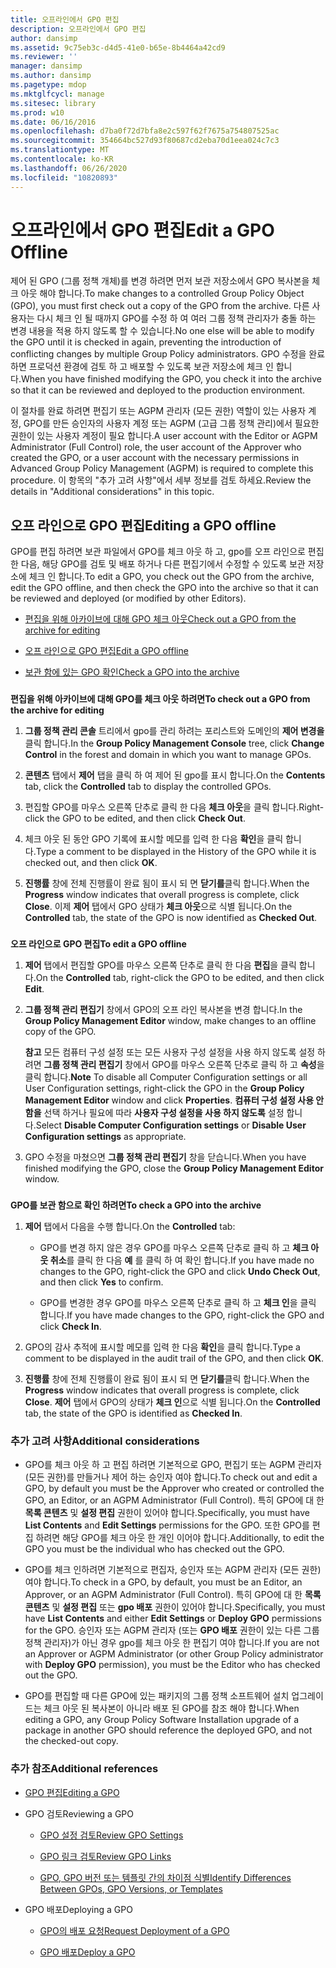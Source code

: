 ```yaml
---
title: 오프라인에서 GPO 편집
description: 오프라인에서 GPO 편집
author: dansimp
ms.assetid: 9c75eb3c-d4d5-41e0-b65e-8b4464a42cd9
ms.reviewer: ''
manager: dansimp
ms.author: dansimp
ms.pagetype: mdop
ms.mktglfcycl: manage
ms.sitesec: library
ms.prod: w10
ms.date: 06/16/2016
ms.openlocfilehash: d7ba0f72d7bfa8e2c597f62f7675a754807525ac
ms.sourcegitcommit: 354664bc527d93f80687cd2eba70d1eea024c7c3
ms.translationtype: MT
ms.contentlocale: ko-KR
ms.lasthandoff: 06/26/2020
ms.locfileid: "10820893"
---
```

# <span data-ttu-id="05d9d-103">오프라인에서 GPO 편집</span><span class="sxs-lookup"><span data-stu-id="05d9d-103">Edit a GPO Offline</span></span>


<span data-ttu-id="05d9d-104">제어 된 GPO (그룹 정책 개체)를 변경 하려면 먼저 보관 저장소에서 GPO 복사본을 체크 아웃 해야 합니다.</span><span class="sxs-lookup"><span data-stu-id="05d9d-104">To make changes to a controlled Group Policy Object (GPO), you must first check out a copy of the GPO from the archive.</span></span> <span data-ttu-id="05d9d-105">다른 사용자는 다시 체크 인 될 때까지 GPO를 수정 하 여 여러 그룹 정책 관리자가 충돌 하는 변경 내용을 적용 하지 않도록 할 수 있습니다.</span><span class="sxs-lookup"><span data-stu-id="05d9d-105">No one else will be able to modify the GPO until it is checked in again, preventing the introduction of conflicting changes by multiple Group Policy administrators.</span></span> <span data-ttu-id="05d9d-106">GPO 수정을 완료 하면 프로덕션 환경에 검토 하 고 배포할 수 있도록 보관 저장소에 체크 인 합니다.</span><span class="sxs-lookup"><span data-stu-id="05d9d-106">When you have finished modifying the GPO, you check it into the archive so that it can be reviewed and deployed to the production environment.</span></span>

<span data-ttu-id="05d9d-107">이 절차를 완료 하려면 편집기 또는 AGPM 관리자 (모든 권한) 역할이 있는 사용자 계정, GPO를 만든 승인자의 사용자 계정 또는 AGPM (고급 그룹 정책 관리)에서 필요한 권한이 있는 사용자 계정이 필요 합니다.</span><span class="sxs-lookup"><span data-stu-id="05d9d-107">A user account with the Editor or AGPM Administrator (Full Control) role, the user account of the Approver who created the GPO, or a user account with the necessary permissions in Advanced Group Policy Management (AGPM) is required to complete this procedure.</span></span> <span data-ttu-id="05d9d-108">이 항목의 "추가 고려 사항"에서 세부 정보를 검토 하세요.</span><span class="sxs-lookup"><span data-stu-id="05d9d-108">Review the details in "Additional considerations" in this topic.</span></span>

## <span data-ttu-id="05d9d-109">오프 라인으로 GPO 편집</span><span class="sxs-lookup"><span data-stu-id="05d9d-109">Editing a GPO offline</span></span>


<span data-ttu-id="05d9d-110">GPO를 편집 하려면 보관 파일에서 GPO를 체크 아웃 하 고, gpo를 오프 라인으로 편집한 다음, 해당 GPO를 검토 및 배포 하거나 다른 편집기에서 수정할 수 있도록 보관 저장소에 체크 인 합니다.</span><span class="sxs-lookup"><span data-stu-id="05d9d-110">To edit a GPO, you check out the GPO from the archive, edit the GPO offline, and then check the GPO into the archive so that it can be reviewed and deployed (or modified by other Editors).</span></span>

-   [<span data-ttu-id="05d9d-111">편집을 위해 아카이브에 대해 GPO 체크 아웃</span><span class="sxs-lookup"><span data-stu-id="05d9d-111">Check out a GPO from the archive for editing</span></span>](#bkmk-checkout)

-   [<span data-ttu-id="05d9d-112">오프 라인으로 GPO 편집</span><span class="sxs-lookup"><span data-stu-id="05d9d-112">Edit a GPO offline</span></span>](#bkmk-edit)

-   [<span data-ttu-id="05d9d-113">보관 함에 있는 GPO 확인</span><span class="sxs-lookup"><span data-stu-id="05d9d-113">Check a GPO into the archive</span></span>](#bkmk-checkin)

### <a href="" id="bkmk-checkout"></a>

**<span data-ttu-id="05d9d-114">편집을 위해 아카이브에 대해 GPO를 체크 아웃 하려면</span><span class="sxs-lookup"><span data-stu-id="05d9d-114">To check out a GPO from the archive for editing</span></span>**

1.  <span data-ttu-id="05d9d-115">**그룹 정책 관리 콘솔** 트리에서 gpo를 관리 하려는 포리스트와 도메인의 **제어 변경을** 클릭 합니다.</span><span class="sxs-lookup"><span data-stu-id="05d9d-115">In the **Group Policy Management Console** tree, click **Change Control** in the forest and domain in which you want to manage GPOs.</span></span>

2.  <span data-ttu-id="05d9d-116">**콘텐츠** 탭에서 **제어** 탭을 클릭 하 여 제어 된 gpo를 표시 합니다.</span><span class="sxs-lookup"><span data-stu-id="05d9d-116">On the **Contents** tab, click the **Controlled** tab to display the controlled GPOs.</span></span>

3.  <span data-ttu-id="05d9d-117">편집할 GPO를 마우스 오른쪽 단추로 클릭 한 다음 **체크 아웃**을 클릭 합니다.</span><span class="sxs-lookup"><span data-stu-id="05d9d-117">Right-click the GPO to be edited, and then click **Check Out**.</span></span>

4.  <span data-ttu-id="05d9d-118">체크 아웃 된 동안 GPO 기록에 표시할 메모를 입력 한 다음 **확인**을 클릭 합니다.</span><span class="sxs-lookup"><span data-stu-id="05d9d-118">Type a comment to be displayed in the History of the GPO while it is checked out, and then click **OK**.</span></span>

5.  <span data-ttu-id="05d9d-119">**진행률** 창에 전체 진행률이 완료 됨이 표시 되 면 **닫기를**클릭 합니다.</span><span class="sxs-lookup"><span data-stu-id="05d9d-119">When the **Progress** window indicates that overall progress is complete, click **Close**.</span></span> <span data-ttu-id="05d9d-120">이제 **제어** 탭에서 GPO 상태가 **체크 아웃**으로 식별 됩니다.</span><span class="sxs-lookup"><span data-stu-id="05d9d-120">On the **Controlled** tab, the state of the GPO is now identified as **Checked Out**.</span></span>

### <a href="" id="bkmk-edit"></a>

**<span data-ttu-id="05d9d-121">오프 라인으로 GPO 편집</span><span class="sxs-lookup"><span data-stu-id="05d9d-121">To edit a GPO offline</span></span>**

1.  <span data-ttu-id="05d9d-122">**제어** 탭에서 편집할 GPO를 마우스 오른쪽 단추로 클릭 한 다음 **편집**을 클릭 합니다.</span><span class="sxs-lookup"><span data-stu-id="05d9d-122">On the **Controlled** tab, right-click the GPO to be edited, and then click **Edit**.</span></span>

2.  <span data-ttu-id="05d9d-123">**그룹 정책 관리 편집기** 창에서 GPO의 오프 라인 복사본을 변경 합니다.</span><span class="sxs-lookup"><span data-stu-id="05d9d-123">In the **Group Policy Management Editor** window, make changes to an offline copy of the GPO.</span></span>

    <span data-ttu-id="05d9d-124">**참고**  모든 컴퓨터 구성 설정 또는 모든 사용자 구성 설정을 사용 하지 않도록 설정 하려면 **그룹 정책 관리 편집기** 창에서 GPO를 마우스 오른쪽 단추로 클릭 하 고 **속성**을 클릭 합니다.</span><span class="sxs-lookup"><span data-stu-id="05d9d-124">**Note** To disable all Computer Configuration settings or all User Configuration settings, right-click the GPO in the **Group Policy Management Editor** window and click **Properties**.</span></span> <span data-ttu-id="05d9d-125">**컴퓨터 구성 설정 사용 안 함을** 선택 하거나 필요에 따라 **사용자 구성 설정을 사용 하지 않도록** 설정 합니다.</span><span class="sxs-lookup"><span data-stu-id="05d9d-125">Select **Disable Computer Configuration settings** or **Disable User Configuration settings** as appropriate.</span></span>

     

3.  <span data-ttu-id="05d9d-126">GPO 수정을 마쳤으면 **그룹 정책 관리 편집기** 창을 닫습니다.</span><span class="sxs-lookup"><span data-stu-id="05d9d-126">When you have finished modifying the GPO, close the **Group Policy Management Editor** window.</span></span>

### <a href="" id="bkmk-checkin"></a>

**<span data-ttu-id="05d9d-127">GPO를 보관 함으로 확인 하려면</span><span class="sxs-lookup"><span data-stu-id="05d9d-127">To check a GPO into the archive</span></span>**

1.  <span data-ttu-id="05d9d-128">**제어** 탭에서 다음을 수행 합니다.</span><span class="sxs-lookup"><span data-stu-id="05d9d-128">On the **Controlled** tab:</span></span>

    -   <span data-ttu-id="05d9d-129">GPO를 변경 하지 않은 경우 GPO를 마우스 오른쪽 단추로 클릭 하 고 **체크 아웃 취소**를 클릭 한 다음 **예** 를 클릭 하 여 확인 합니다.</span><span class="sxs-lookup"><span data-stu-id="05d9d-129">If you have made no changes to the GPO, right-click the GPO and click **Undo Check Out**, and then click **Yes** to confirm.</span></span>

    -   <span data-ttu-id="05d9d-130">GPO를 변경한 경우 GPO를 마우스 오른쪽 단추로 클릭 하 고 **체크 인**을 클릭 합니다.</span><span class="sxs-lookup"><span data-stu-id="05d9d-130">If you have made changes to the GPO, right-click the GPO and click **Check In**.</span></span>

2.  <span data-ttu-id="05d9d-131">GPO의 감사 추적에 표시할 메모를 입력 한 다음 **확인**을 클릭 합니다.</span><span class="sxs-lookup"><span data-stu-id="05d9d-131">Type a comment to be displayed in the audit trail of the GPO, and then click **OK**.</span></span>

3.  <span data-ttu-id="05d9d-132">**진행률** 창에 전체 진행률이 완료 됨이 표시 되 면 **닫기를**클릭 합니다.</span><span class="sxs-lookup"><span data-stu-id="05d9d-132">When the **Progress** window indicates that overall progress is complete, click **Close**.</span></span> <span data-ttu-id="05d9d-133">**제어** 탭에서 GPO의 상태가 **체크 인**으로 식별 됩니다.</span><span class="sxs-lookup"><span data-stu-id="05d9d-133">On the **Controlled** tab, the state of the GPO is identified as **Checked In**.</span></span>

### <span data-ttu-id="05d9d-134">추가 고려 사항</span><span class="sxs-lookup"><span data-stu-id="05d9d-134">Additional considerations</span></span>

-   <span data-ttu-id="05d9d-135">GPO를 체크 아웃 하 고 편집 하려면 기본적으로 GPO, 편집기 또는 AGPM 관리자 (모든 권한)를 만들거나 제어 하는 승인자 여야 합니다.</span><span class="sxs-lookup"><span data-stu-id="05d9d-135">To check out and edit a GPO, by default you must be the Approver who created or controlled the GPO, an Editor, or an AGPM Administrator (Full Control).</span></span> <span data-ttu-id="05d9d-136">특히 GPO에 대 한 **목록 콘텐츠** 및 **설정 편집** 권한이 있어야 합니다.</span><span class="sxs-lookup"><span data-stu-id="05d9d-136">Specifically, you must have **List Contents** and **Edit Settings** permissions for the GPO.</span></span> <span data-ttu-id="05d9d-137">또한 GPO를 편집 하려면 해당 GPO를 체크 아웃 한 개인 이어야 합니다.</span><span class="sxs-lookup"><span data-stu-id="05d9d-137">Additionally, to edit the GPO you must be the individual who has checked out the GPO.</span></span>

-   <span data-ttu-id="05d9d-138">GPO를 체크 인하려면 기본적으로 편집자, 승인자 또는 AGPM 관리자 (모든 권한) 여야 합니다.</span><span class="sxs-lookup"><span data-stu-id="05d9d-138">To check in a GPO, by default, you must be an Editor, an Approver, or an AGPM Administrator (Full Control).</span></span> <span data-ttu-id="05d9d-139">특히 GPO에 대 한 **목록 콘텐츠** 및 **설정 편집** 또는 **gpo 배포** 권한이 있어야 합니다.</span><span class="sxs-lookup"><span data-stu-id="05d9d-139">Specifically, you must have **List Contents** and either **Edit Settings** or **Deploy GPO** permissions for the GPO.</span></span> <span data-ttu-id="05d9d-140">승인자 또는 AGPM 관리자 (또는 **GPO 배포** 권한이 있는 다른 그룹 정책 관리자)가 아닌 경우 gpo를 체크 아웃 한 편집기 여야 합니다.</span><span class="sxs-lookup"><span data-stu-id="05d9d-140">If you are not an Approver or AGPM Administrator (or other Group Policy administrator with **Deploy GPO** permission), you must be the Editor who has checked out the GPO.</span></span>

-   <span data-ttu-id="05d9d-141">GPO를 편집할 때 다른 GPO에 있는 패키지의 그룹 정책 소프트웨어 설치 업그레이드는 체크 아웃 된 복사본이 아니라 배포 된 GPO를 참조 해야 합니다.</span><span class="sxs-lookup"><span data-stu-id="05d9d-141">When editing a GPO, any Group Policy Software Installation upgrade of a package in another GPO should reference the deployed GPO, and not the checked-out copy.</span></span>

### <span data-ttu-id="05d9d-142">추가 참조</span><span class="sxs-lookup"><span data-stu-id="05d9d-142">Additional references</span></span>

-   [<span data-ttu-id="05d9d-143">GPO 편집</span><span class="sxs-lookup"><span data-stu-id="05d9d-143">Editing a GPO</span></span>](editing-a-gpo-agpm40.md)

-   <span data-ttu-id="05d9d-144">GPO 검토</span><span class="sxs-lookup"><span data-stu-id="05d9d-144">Reviewing a GPO</span></span>

    -   [<span data-ttu-id="05d9d-145">GPO 설정 검토</span><span class="sxs-lookup"><span data-stu-id="05d9d-145">Review GPO Settings</span></span>](review-gpo-settings-agpm40.md)

    -   [<span data-ttu-id="05d9d-146">GPO 링크 검토</span><span class="sxs-lookup"><span data-stu-id="05d9d-146">Review GPO Links</span></span>](review-gpo-links-agpm40.md)

    -   [<span data-ttu-id="05d9d-147">GPO, GPO 버전 또는 템플릿 간의 차이점 식별</span><span class="sxs-lookup"><span data-stu-id="05d9d-147">Identify Differences Between GPOs, GPO Versions, or Templates</span></span>](identify-differences-between-gpos-gpo-versions-or-templates-agpm40.md)

-   <span data-ttu-id="05d9d-148">GPO 배포</span><span class="sxs-lookup"><span data-stu-id="05d9d-148">Deploying a GPO</span></span>

    -   [<span data-ttu-id="05d9d-149">GPO의 배포 요청</span><span class="sxs-lookup"><span data-stu-id="05d9d-149">Request Deployment of a GPO</span></span>](request-deployment-of-a-gpo-agpm40.md)

    -   [<span data-ttu-id="05d9d-150">GPO 배포</span><span class="sxs-lookup"><span data-stu-id="05d9d-150">Deploy a GPO</span></span>](deploy-a-gpo-agpm40.md)

 

 





